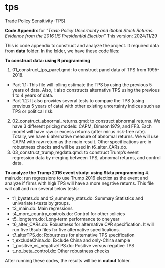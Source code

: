 # tps
Trade Policy Sensitivity (TPS)

**Code Appendix** for _“Trade Policy Uncertainty and Global Stock Returns: Evidence from the 2016 US Presidential Election”_
This version: 2024/11/29

This is code appendix to construct and analyze the project. It required data from **data** folder. In the folder, we have these code files:

**To construct data: using R programming**
1.	01_construct_tps_panel.qmd: to construct panel data of TPS from 1995-2018. 
-	Part 1.1: This file will rolling estimate the TPS by using the previous 5 years of data. Also, it also constructs alternative TPS using the previous 1 to 4 years of data.
-	Part 1.2: It also provides several tests to compare the TPS (using previous 5 years of data) with other existing uncertainty indices such as TPS or political risk.
2.	02_construct_abnormal_returns.qmd: to construct abnormal returns. We have 3 different pricing models: CAPM, Dimson 1979, and FF3. Each model will have raw or excess returns (after minus risk-free rate). Totally, we have 6 alternative measure of abnormal returns. We will use CAPM with raw return as the main result. Other specifications are in robustness checks and will be used in t6_alter_CARs.do.
3.	03_construct_trump_regdata.qmd: to construct Trump’s event regression data by merging between TPS, abnormal returns, and control data.

**To analyze the Trump 2016 event study: using Stata programming**
4.	main.do: run regressions to use Trump 2016 election as the event and analyze if firms with high TPS will have a more negative returns. This file will call and run several below tests:
-	t1_bystats.do and t2_summary_stats.do: Summary Statistics and univariate t-tests by groups.
-	t3_main.do: Main regressions
-	t4_more_country_controls.do: Control for other policies
-	t5_longterm.do: Long-term performance to one year
-	t6_alter_CARs.do: Robustness for alternative CAR specification. It will run five t6sub files for five alternative specifications.
-	t7_alterTPS.do: Robustness for alternative TPS specification
-	t_excludeChina.do: Exclude China and only-China sample
-	t_positive_vs_negativeTPS.do: Positive versus negative TPS
-	t_no_beta_control.do: Other robustness checks

After running these codes, the results will be in **output** folder.
